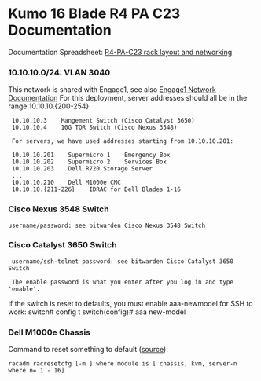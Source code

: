 # Kumo 16 Blade R4 PA C23 Documentation 

Documentation Spreadsheet: [R4-PA-C23 rack layout and networking](_static/xlsx/R4-PA-C23.xlsx)

### 10.10.10.0/24: VLAN 3040 
This network is shared with Engage1, see also [Engage1 Network Documentation](Engage1-Network-Documentation.html)
For this deployment, server addresses should all be in the range 10.10.10.{200-254}
     
     10.10.10.3    Mangement Switch (Cisco Catalyst 3650)
     10.10.10.4    10G TOR Switch (Cisco Nexus 3548)
     
     For servers, we have used addresses starting from 10.10.10.201:

     10.10.10.201    Supermicro 1    Emergency Box
     10.10.10.202    Supermicro 2    Services Box
     10.10.10.203    Dell R720 Storage Server
     ...
     10.10.10.210    Dell M1000e CMC
     10.10.10.{211-226}    IDRAC for Dell Blades 1-16
  
### Cisco Nexus 3548 Switch
    
    username/password: see bitwarden Cisco Nexus 3548 Switch

### Cisco Catalyst 3650 Switch
<!--
[Catalyst 3650 Hardware Install Guide](manuals/cat3650_hardware_install_guide.pdf)  
[Catalyst 3650 Getting Started Guide](manuals/cat3650_getting_started_guide.pdf)
-->
     username/ssh-telnet password: see bitwarden Cisco Catalyst 3650 Switch
 
     The enable password is what you enter after you log in and type 'enable'.


If the switch is reset to defaults, you must enable aaa-newmodel for SSH to work:
     switch# config t
     switch(config)# aaa new-model 

<!--see [this documentation](http://www.cisco.com/c/en/us/support/docs/security-vpn/secure-shell-ssh/4145-ssh.html) for details.-->

### Dell M1000e Chassis 

<!--
[Chassis Owner's Manual](manuals/dell-poweredge-m1000e_owners-manual-en-us.pdf)     
[M1000e Tech Guidebook](manuals/dell-poweredge-m1000e-tech-guidebook.pdf)
-->

Command to reset something to default ([source](http://en.community.dell.com/techcenter/blades/f/4436/t/19417682)): 
    
    racadm racresetcfg [-m ] where module is [ chassis, kvm, server-n where n= 1 - 16]

